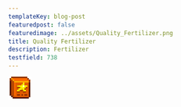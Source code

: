 ```yaml
---
templateKey: blog-post
featuredpost: false
featuredimage: ../assets/Quality_Fertilizer.png
title: Quality Fertilizer
description: Fertilizer
testfield: 738
---
```

![Quality Fertilizer](../assets/Quality_Fertilizer.png)